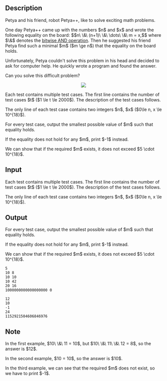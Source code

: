 ## Description

<div><p>Petya and his friend, robot Petya++, like to solve exciting math problems.</p><p>One day Petya++ came up with the numbers $n$ and $x$ and wrote the following equality on the board: $$n\ \&amp;\ (n+1)\ \&amp;\ \dots\ \&amp;\ m = x,$$ where $\&amp;$ denotes the <a href="https://en.wikipedia.org/wiki/Bitwise_operation#AND">bitwise AND operation</a>. Then he suggested his friend Petya find such a minimal $m$ ($m \ge n$) that the equality on the board holds.</p><p>Unfortunately, Petya couldn't solve this problem in his head and decided to ask for computer help. He quickly wrote a program and found the answer.</p><p>Can you solve this difficult problem?</p><center> <img class="tex-graphics" src="file://h94YafCl.png" style="max-width: 100.0%;max-height: 100.0%;"> </center></div><div class="input-specification"><p>Each test contains multiple test cases. The first line contains the number of test cases $t$ ($1 \le t \le 2000$). The description of the test cases follows.</p><p>The only line of each test case contains two integers $n$, $x$ ($0\le n, x \le 10^{18}$).</p></div><div class="output-specification"><p>For every test case, output the smallest possible value of $m$ such that equality holds.</p><p>If the equality does not hold for any $m$, print $-1$ instead.</p><p>We can show that if the required $m$ exists, it does not exceed $5 \cdot 10^{18}$.</p></div>

## Input

<p>Each test contains multiple test cases. The first line contains the number of test cases $t$ ($1 \le t \le 2000$). The description of the test cases follows.</p><p>The only line of each test case contains two integers $n$, $x$ ($0\le n, x \le 10^{18}$).</p>

## Output

<p>For every test case, output the smallest possible value of $m$ such that equality holds.</p><p>If the equality does not hold for any $m$, print $-1$ instead.</p><p>We can show that if the required $m$ exists, it does not exceed $5 \cdot 10^{18}$.</p>





```input1|2,4,6
5
10 8
10 10
10 42
20 16
1000000000000000000 0
```




```output1
12
10
-1
24
1152921504606846976
```



## Note

<p>In the first example, $10\ \&amp;\ 11 = 10$, but $10\ \&amp;\ 11\ \&amp;\ 12 = 8$, so the answer is $12$.</p><p>In the second example, $10 = 10$, so the answer is $10$.</p><p>In the third example, we can see that the required $m$ does not exist, so we have to print $-1$.</p>
